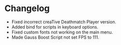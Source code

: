 # Changelog
- Fixed incorrect creaTive Deathmatch Player version.
- Added bind for scripts in keyboard options.
- Fixed custom fonts not working on the main menu.
- Made Gauss Boost Script not set FPS to 111.